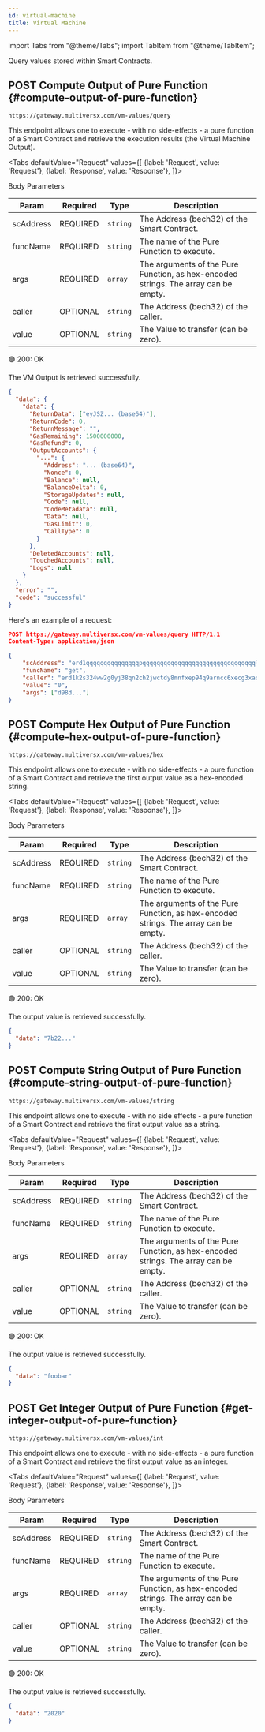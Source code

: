 ```yaml
---
id: virtual-machine
title: Virtual Machine
---
```


import Tabs from "@theme/Tabs";
import TabItem from "@theme/TabItem";

Query values stored within Smart Contracts.

## <span class="badge badge--success">POST</span> Compute Output of Pure Function {#compute-output-of-pure-function}

`https://gateway.multiversx.com/vm-values/query`

This endpoint allows one to execute - with no side-effects - a pure function of a Smart Contract and retrieve the execution results (the Virtual Machine Output).

<Tabs
defaultValue="Request"
values={[
{label: 'Request', value: 'Request'},
{label: 'Response', value: 'Response'},
]}>
<TabItem value="Request">

Body Parameters

| Param     | Required                                  | Type     | Description                                                                         |
| --------- | ----------------------------------------- | -------- | ----------------------------------------------------------------------------------- |
| scAddress | <span class="text-danger">REQUIRED</span> | `string` | The Address (bech32) of the Smart Contract.                                         |
| funcName  | <span class="text-danger">REQUIRED</span> | `string` | The name of the Pure Function to execute.                                           |
| args      | <span class="text-danger">REQUIRED</span> | `array`  | The arguments of the Pure Function, as hex-encoded strings. The array can be empty. |
| caller    | <span class="text-normal">OPTIONAL</span> | `string` | The Address (bech32) of the caller.                                                 |
| value     | <span class="text-normal">OPTIONAL</span> | `string` | The Value to transfer (can be zero).                                                |

</TabItem>
<TabItem value="Response">

🟢 200: OK

The VM Output is retrieved successfully.

```json
{
  "data": {
    "data": {
      "ReturnData": ["eyJSZ... (base64)"],
      "ReturnCode": 0,
      "ReturnMessage": "",
      "GasRemaining": 1500000000,
      "GasRefund": 0,
      "OutputAccounts": {
        "...": {
          "Address": "... (base64)",
          "Nonce": 0,
          "Balance": null,
          "BalanceDelta": 0,
          "StorageUpdates": null,
          "Code": null,
          "CodeMetadata": null,
          "Data": null,
          "GasLimit": 0,
          "CallType": 0
        }
      },
      "DeletedAccounts": null,
      "TouchedAccounts": null,
      "Logs": null
    }
  },
  "error": "",
  "code": "successful"
}
```

</TabItem>
</Tabs>

Here's an example of a request:

```json
POST https://gateway.multiversx.com/vm-values/query HTTP/1.1
Content-Type: application/json

{
    "scAddress": "erd1qqqqqqqqqqqqqqqpqqqqqqqqqqqqqqqqqqqqqqqqqqqqqqqqllls0lczs7",
    "funcName": "get",
    "caller": "erd1k2s324ww2g0yj38qn2ch2jwctdy8mnfxep94q9arncc6xecg3xaq6mjse8",
    "value": "0",
    "args": ["d98d..."]
}
```

## <span class="badge badge--success">POST</span> Compute Hex Output of Pure Function {#compute-hex-output-of-pure-function}

`https://gateway.multiversx.com/vm-values/hex`

This endpoint allows one to execute - with no side-effects - a pure function of a Smart Contract and retrieve the first output value as a hex-encoded string.

<Tabs
defaultValue="Request"
values={[
{label: 'Request', value: 'Request'},
{label: 'Response', value: 'Response'},
]}>
<TabItem value="Request">

Body Parameters

| Param     | Required                                  | Type     | Description                                                                         |
| --------- | ----------------------------------------- | -------- | ----------------------------------------------------------------------------------- |
| scAddress | <span class="text-danger">REQUIRED</span> | `string` | The Address (bech32) of the Smart Contract.                                         |
| funcName  | <span class="text-danger">REQUIRED</span> | `string` | The name of the Pure Function to execute.                                           |
| args      | <span class="text-danger">REQUIRED</span> | `array`  | The arguments of the Pure Function, as hex-encoded strings. The array can be empty. |
| caller    | <span class="text-normal">OPTIONAL</span> | `string` | The Address (bech32) of the caller.                                                 |
| value     | <span class="text-normal">OPTIONAL</span> | `string` | The Value to transfer (can be zero).                                                |

</TabItem>
<TabItem value="Response">

🟢 200: OK

The output value is retrieved successfully.

```json
{
  "data": "7b22..."
}
```

</TabItem>
</Tabs>

## <span class="badge badge--success">POST</span> Compute String Output of Pure Function {#compute-string-output-of-pure-function}

`https://gateway.multiversx.com/vm-values/string`

This endpoint allows one to execute - with no side effects - a pure function of a Smart Contract and retrieve the first output value as a string.

<Tabs
defaultValue="Request"
values={[
{label: 'Request', value: 'Request'},
{label: 'Response', value: 'Response'},
]}>
<TabItem value="Request">

Body Parameters

| Param     | Required                                  | Type     | Description                                                                         |
| --------- | ----------------------------------------- | -------- | ----------------------------------------------------------------------------------- |
| scAddress | <span class="text-danger">REQUIRED</span> | `string` | The Address (bech32) of the Smart Contract.                                         |
| funcName  | <span class="text-danger">REQUIRED</span> | `string` | The name of the Pure Function to execute.                                           |
| args      | <span class="text-danger">REQUIRED</span> | `array`  | The arguments of the Pure Function, as hex-encoded strings. The array can be empty. |
| caller    | <span class="text-normal">OPTIONAL</span> | `string` | The Address (bech32) of the caller.                                                 |
| value     | <span class="text-normal">OPTIONAL</span> | `string` | The Value to transfer (can be zero).                                                |

</TabItem>
<TabItem value="Response">

🟢 200: OK

The output value is retrieved successfully.

```json
{
  "data": "foobar"
}
```

</TabItem>
</Tabs>

## <span class="badge badge--success">POST</span> Get Integer Output of Pure Function {#get-integer-output-of-pure-function}

`https://gateway.multiversx.com/vm-values/int`

This endpoint allows one to execute - with no side-effects - a pure function of a Smart Contract and retrieve the first output value as an integer.

<Tabs
defaultValue="Request"
values={[
{label: 'Request', value: 'Request'},
{label: 'Response', value: 'Response'},
]}>
<TabItem value="Request">

Body Parameters

| Param     | Required                                  | Type     | Description                                                                         |
| --------- | ----------------------------------------- | -------- | ----------------------------------------------------------------------------------- |
| scAddress | <span class="text-danger">REQUIRED</span> | `string` | The Address (bech32) of the Smart Contract.                                         |
| funcName  | <span class="text-danger">REQUIRED</span> | `string` | The name of the Pure Function to execute.                                           |
| args      | <span class="text-danger">REQUIRED</span> | `array`  | The arguments of the Pure Function, as hex-encoded strings. The array can be empty. |
| caller    | <span class="text-normal">OPTIONAL</span> | `string` | The Address (bech32) of the caller.                                                 |
| value     | <span class="text-normal">OPTIONAL</span> | `string` | The Value to transfer (can be zero).                                                |

</TabItem>
<TabItem value="Response">

🟢 200: OK

The output value is retrieved successfully.

```json
{
  "data": "2020"
}
```

</TabItem>
</Tabs>
